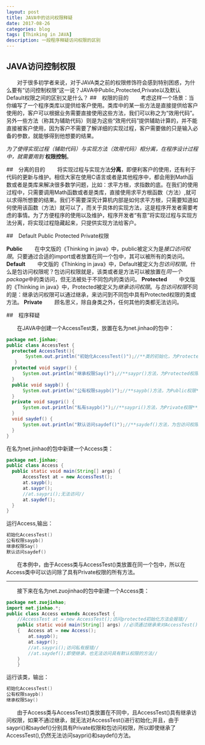 ```yaml
---
layout: post
title: JAVA中的访问权限释疑
date: 2017-08-26
categories: blog
tags: [Thinking in JAVA]
description: 一段程序释疑访问权限的区别
---
```


## JAVA访问控制权限
　　对于很多初学者来说，对于JAVA类之前的权限修饰符会感到特别困惑，为什么要有“访问控制权限”这一说？JAVA中Public,Protected,Private以及默认Default权限之间的区别又是什么？
##　权限的目的
　　考虑这样一个场景：当你编写了一个程序类库以提供给客户使用。类库中的某一些方法是直接提供给客户使用的，客户可以根据业务需要直接使用这些方法，我们可以称之为“效用代码”。另外一些方法（称其为辅助代码）则是为这些“效用代码”提供辅助计算的，并不能直接被客户使用，因为客户不需要了解详细的实现过程，客户需要做的只是输入必备的参数，就能够得到他想要的结果。

*为了使得实现过程（辅助代码）与实现方法（效用代码）相分离，在程序设计过程中，就需要用到* **权限控制**。

##　分离的目的
　　将实现过程与实现方法**分离**，即便利客户的使用，还有利于代码的更新与维护。相信大家在使用C语言或者是其他程序中，都会用到Math函数或者是类库来解决很多数学问题，比如：求平方根，求指数的底。在我们的使用过程中，只需要调用Math函数或者是类库，直接使用求平方根函数（方法）,就可以求得所想要的结果。我们不需要深究计算机内部是如何求平方根，只需要知道如何使用该函数（方法）就可以了，而关于具体的实现方法，这是程序开发者需要考虑的事情。为了方便程序的使用以及维护，程序开发者“有意”将实现过程与实现方法分离，将实现过程隐藏起来，只提供实现方法给客户。

##　Default Public Protected Private权限

**Public**
　　在中文版的《Thinking in java》中，public被定义为是*接口访问权限*。只要通过合适的import或者放置在同一个包中，其可以被所有的类访问。
**Default**
　　中文版的《Thinking in java》中，Default被定义为*包访问权限*。什么是包访问权限呢？包访问权限就是，该类或者是方法可以被放置在*同一个package*中的类访问，但无法被处于不同包内的类访问。
**Protected**
　　中文版的《Thinking in java》中，Protected被定义为*继承访问权限*。与*包访问权限*不同的是：继承访问权限可以通过继承，来访问到不同包中具有Protected权限的类或方法。
**Private**
　　顾名思义，除自身类之外，任何其他的类都无法访问。

##　程序释疑

　　在JAVA中创建一个AccessTest类，放置在名为net.jinhao的包中：
```java
package net.jinhao;
public class AccessTest {
  protected AccessTest(){
	   System.out.println("初始化AccessTest()");//**类的初始化，为Protected权限**//
   }
  protected void saypr() {
	  System.out.println("继承权限Say()");//**saypr()方法，为Protected权限**//
  }
  public void saypb() {
	  System.out.println("公有权限saypb()");//**saypb()方法，为Public权限**//
  }
  private void saypri() {
	  System.out.println("私有saypb()");//**saypri()方法，为Private权限**//
  }
  void saydef() {
	  System.out.println("默认访问saydef()");//**saydef()方法，为包访问权限**//
  }
}

```
在名为net.jinhao的包中新建一个Access类：
```java
package net.jinhao;
public class Access {
  public static void main(String[] args) {
	  AccessTest at = new AccessTest();
	  at.saypb();
	  at.saypr();
	  //at.saypri();无法访问//
	  at.saydef();
  }
}
```
运行Access,输出：
```java
初始化AccessTest()
公有权限saypb()
继承权限Say()
默认访问saydef()
```
　　在本例中，由于Access类与AccessTest()类放置在同一个包中，所以在Access类中可以访问除了具有Private权限的所有方法。
****
　　接下来在名为net.zuojinhao的包中新建一个Access类：
```java 
package net.zuojinhao;
import net.jinhao.*;
public class Access extends AccessTest {
    //AccessTest at = new AccessTest();访问protected初始化方法会报错//
	public static void main(String[] args) //必须通过继承来对AccessTest()初始化//
	{   Access at = new Access();
		at.saypb();
		at.saypr();
		//at.saypri();访问私有报错//
		//at.saydef();即使继承，也无法访问具有默认权限的方法//
	}
	}
```
运行该类，输出：
```java
初始化AccessTest()
公有权限saypb()
继承权限Say()
```
　　由于Access类与AccessTest()类放置在不同中，且AccessTest()具有继承访问权限，如果不通过继承，就无法对AccessTest()进行初始化;并且，由于saypri()和saydef()分别具有Private权限和包访问权限，所以即使继承了AccessTest(),仍然无法访问saypri()和saydef()方法。

